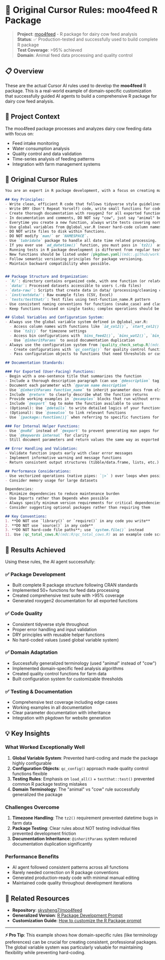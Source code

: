 # 🐄 Original Cursor Rules: moo4feed R Package

> **Project**: [moo4feed](https://github.com/skysheng7/moo4feed) - R package for dairy cow feed analysis  
> **Status**: ✅ Production-tested and successfully used to build complete R package  
> **Test Coverage**: >95% achieved  
> **Domain**: Animal feed data processing and quality control  

## 📋 Overview

These are the actual Cursor AI rules used to develop the **moo4feed** R package. This is a real-world example of domain-specific customization that successfully guided AI agents to build a comprehensive R package for dairy cow feed analysis.

## 🎯 Project Context

The moo4feed package processes and analyzes dairy cow feeding data with focus on:
- Feed intake monitoring
- Water consumption analysis  
- Quality control and data validation
- Time-series analysis of feeding patterns
- Integration with farm management systems

## 🤖 Original Cursor Rules

```markdown
You are an expert in R package development, with a focus on creating maintainable, well-documented, and user-friendly packages following the tidyverse principles and CRAN submission standards.

## Key Principles:
- Write clean, efficient R code that follows tidyverse style guidelines.
- Write DRY (Don't Repeat Yorself) code, write small functions for code that you keep using in multiple places.
- Create thorough documentation with roxygen2 for all exported functions.
- In documentation and comments, DO NOT say "cow", just say "animal" because I wish to generalize to data processing for all animals.
- Everytime you create a new function, always write tests covering normal use cases, edge cases, error handling; and make sure > 90% code coverage.
- Use global variables from @global_var.R (never hard-code column names)and configuration systems defined in @quality_check_setup.R.
- DO NOT write files to disk within functions.
- DO NOT modify `man/` or `NAMESPACE`.
- Use `lubridate` package to handle all date time related processing.
- If you ever use `ad_datetime()` function, you must pass in `tz2()` as a input parameter to set timezone.
- Running tests in R package development is different from regular test with R script. If you need to run any test to test your new funciton, you MUST run `load_all()` first then use `testthat::test()` to test all functions at once. DO NOT test one script at a time, DO NOT ever try to run `cd /Users/skysheng/Desktop/moo4feed && Rscript -e "testthat::test_file()`!
- New functions should be listed under [pkgdown.yaml](mdc:.github/workflows/pkgdown.yaml).
- Follow semantic versioning principles for package versioning.
- Maintain backward compatibility when possible.


## Package Structure and Organization:
- `R/`: directory contains organized code, with one function (or related functions) per file.
- `data/`: Processed datasets accessible to users (.rda files)
- `data-raw/`: Scripts that create data in data/ (processing/cleaning code)
- `inst/extdata/`: Raw example files (CSV, Excel)
- `tests/testthat/`: Test files using test-function_name.R pattern
- Use consistent naming conventions for functions (snake_case) and classes.
- Keep functions focused on single tasks; complex operations should be broken down to multiple small internal help functions.

## Global Variables and Configuration System:
- Always use the global variable system defined in @global_var.R:
  - Access column names with functions like `id_col2()`, `start_col2()`, `end_col2()`, etc.
  - Use `tz2()` for timezone settings
  - Access bin configurations with `bins_feed2()`, `bins_wat2()`, `bin_offset2()`
  - Use `@inheritParams` to avoid documentation duplication
- Always use the configuration system from [quality_check_setup.R](mdc:R/quality_check_setup.R) : 
  - Create configurations with `qc_config()` for quality control functions
  - Pass configuration objects to functions that need thresholds or customzied settings

## Documentation Standards:

### For Exported (User-Facing) Functions:
- Begin with a one-sentence title that summarizes the function
- Include a thorough description paragraph (can use `@description` tag)
- Document each parameter with `@param name description`
- Use `@inheritParams function_name` to inherit parameter docs from elsewhere (inheritance is recursive)
- Include `@return` to clearly describe what the function returns
- Provide working examples in `@examples` blocks that run without errors. Always create toy dataset to demonstrate the example code.
- Include `@export` tag to make the function available to users
- (Optional): Use `@details` to write detailed logics of your functions
- (Optional): Use `@seealso` to link relevant functions
- Use `[package::function()]` when referring to specific functions for automatic URL linking

### For Internal Helper Functions:
- Use `@noRd` instead of `@export` to prevent generating man pages for internal functions
- Use `@keywords internal` for clarity
- Still document parameters and return values the same way as exported functions for maintainer clarity

## Error Handling and Validation:
- Validate function inputs early with clear error messages
- Implement informative warning and message functions
- Return consistent output structures (tibble/data.frame, lists, etc.)

## Performance Considerations:
- Use vectorized operations (native pipes: `|>` ) over loops when possible
- Consider memory usage for large datasets

Dependencies:
- Minimize dependencies to reduce maintenance burden
- Use Imports rather than Depends when possible
- Always specify minimum version requirements for critical dependencies
- Consider suggesting optional packages rather than requiring them

## Key Conventions:
1. **DO NOT use `library()` or `require()` in any code you write**
2. **DO NOT use `source()` in any code**
3. **DO NOT hard-code file paths**; use `system.file()` instead
11. Use [qc_total_cows.R](mdc:R/qc_total_cows.R) as an example code script
```

## 🚀 Results Achieved

Using these rules, the AI agent successfully:

### ✅ Package Development
- Built complete R package structure following CRAN standards
- Implemented 50+ functions for feed data processing
- Created comprehensive test suite with >95% coverage
- Generated roxygen2 documentation for all exported functions

### ✅ Code Quality  
- Consistent tidyverse style throughout
- Proper error handling and input validation
- DRY principles with reusable helper functions
- No hard-coded values (used global variable system)

### ✅ Domain Adaptation
- Successfully generalized terminology (used "animal" instead of "cow")
- Implemented domain-specific feed analysis algorithms
- Created quality control functions for farm data
- Built configuration system for customizable thresholds

### ✅ Testing & Documentation
- Comprehensive test coverage including edge cases
- Working examples in all documentation
- Clear parameter documentation with inheritance
- Integration with pkgdown for website generation

## 💡 Key Insights

### What Worked Exceptionally Well
1. **Global Variable System**: Prevented hard-coding and made the package highly configurable
2. **Configuration Objects**: `qc_config()` approach made quality control functions flexible
3. **Testing Rules**: Emphasis on `load_all()` + `testthat::test()` prevented common R package testing mistakes
4. **Domain Terminology**: The "animal" vs "cow" rule successfully generalized the package

### Challenges Overcome
1. **Timezone Handling**: The `tz2()` requirement prevented datetime bugs in farm data
2. **Package Testing**: Clear rules about NOT testing individual files prevented development friction
3. **Documentation Inheritance**: `@inheritParams` system reduced documentation duplication significantly

### Performance Benefits
- AI agent followed consistent patterns across all functions
- Rarely needed correction on R package conventions
- Generated production-ready code with minimal manual editing
- Maintained code quality throughout development iterations

## 🔗 Related Resources

- **Repository**: [skysheng7/moo4feed](https://github.com/skysheng7/moo4feed)
- **Generalized Version**: [R Package Development Prompt](../prompts/development/r-package-dev.md)
- **Customization Guide**: [How to customize the R Package prompt](r-package-customization.md)

---

**⚡ Pro Tip**: This example shows how domain-specific rules (like terminology preferences) can be crucial for creating consistent, professional packages. The global variable system was particularly valuable for maintaining flexibility while preventing hard-coding.
